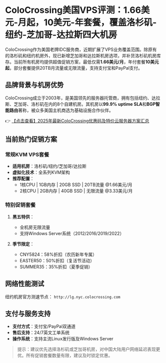 # ColoCrossing美国VPS评测：1.66美元-月起，10美元-年套餐，覆盖洛杉矶-纽约-芝加哥-达拉斯四大机房

ColoCrossing作为美国老牌IDC服务商，近期扩展了VPS业务覆盖范围。除原有的洛杉矶和纽约机房外，现已新增芝加哥和达拉斯机房选项，并补货洛杉矶机房库存。当前所有机房均提供超值促销方案，最低仅需**1.66美元/月**，年付套餐**10美元起**，部分套餐提供20TB月流量或无限流量，支持支付宝和PayPal支付。

## 品牌背景与机房优势

ColoCrossing成立于2003年，是美国领先的服务器托管商，拥有包括纽约、达拉斯、芝加哥、洛杉矶在内的8个自建机房。其机房以**99.9% uptime SLA**和**BGP智能路由**著称，被众多美国主机商选为基础设施合作伙伴。

👉 [【点击查看】2025年最新ColoCrossing优惠码及特价云服务器方案汇总](https://bit.ly/ColoCrossing)

## 当前热门促销方案

### 常规KVM VPS套餐
- **适用机房**：洛杉矶/纽约/芝加哥/达拉斯
- **虚拟化技术**：全系列KVM架构
- **推荐配置**：
  - 1核CPU | 1GB内存 | 20GB SSD | 20TB流量 @1.66美元/月
  - 2核CPU | 2GB内存 | 40GB SSD | 无限流量 @3.33美元/月

### 特别促销套餐
1. **黑五特供**：
   - 全机房无限流量
   - 支持Windows Server系统（2012/2016/2019/2022）

2. **季节限定**：
   - CNY5824：58%折扣（农历新年专属）
   - EASTER50：50%折扣（复活节活动）
   - SUMMER35：35%折扣（夏季促销）

## 网络性能测试
纽约机房官方测速节点：
`http://lg.nyc.colocrossing.com`

## 支付与服务支持
- **支付方式**：支付宝/PayPal双通道
- **售后支持**：24/7英文工单系统
- **操作系统**：支持主流Linux发行版及Windows Server

> 提示：建议优先选择洛杉矶或芝加哥机房，对中国大陆用户网络延迟表现更优。所有促销套餐数量有限，建议及时锁定优惠。